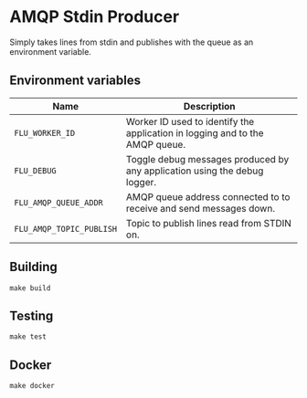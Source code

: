 
# AMQP Stdin Producer

Simply takes lines from stdin and publishes with the queue as an
environment variable.


## Environment variables

|           Name           |                              Description
|--------------------------|------------------------------------------------------------------------------|
| `FLU_WORKER_ID`          | Worker ID used to identify the application in logging and to the AMQP queue. |
| `FLU_DEBUG`              | Toggle debug messages produced by any application using the debug logger.    |
| `FLU_AMQP_QUEUE_ADDR`    | AMQP queue address connected to to receive and send messages down.           |
| `FLU_AMQP_TOPIC_PUBLISH` | Topic to publish lines read from STDIN on.                                   |

## Building

	make build

## Testing

	make test

## Docker

	make docker
